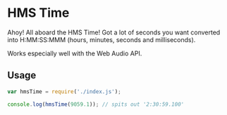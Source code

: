 HMS Time
========

Ahoy! All aboard the HMS Time! Got a lot of seconds you want converted into H:MM:SS:MMM (hours, minutes, seconds and milliseconds).

Works especially well with the Web Audio API.

Usage
-----
```javascript
var hmsTime = require('./index.js');

console.log(hmsTime(9059.1)); // spits out '2:30:59.100'
```
